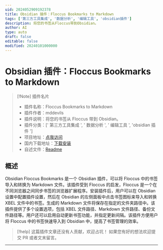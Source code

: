```yaml
---
uid: 2024052909192378
title: Obsidian 插件：Floccus Bookmarks to Markdown
tags: ['第三方工具集成', '数据分析', '编辑工具', 'obsidian插件']
description: 将您的书签从Floccus带到Obsidian。
author: AI
type: auto
draft: false
editable: false
modified: 20240101000000
---
```


# Obsidian 插件：Floccus Bookmarks to Markdown

> [!Note] 插件名片
> - 插件名称：Floccus Bookmarks to Markdown
> - 插件作者：mddevils
> - 插件说明：将您的书签从 Floccus 带到 Obsidian。
> - 插件分类：[' 第三方工具集成 ', ' 数据分析 ', ' 编辑工具 ', 'obsidian 插件 ']
> - 项目地址：[点我访问](https://github.com/mddevils/floccus-bookmarks-to-markdown)
> - 国内下载地址：[下载安装](https://pkmer.cn/products/plugin/pluginMarket/?floccus-bookmarks-to-markdown)
> - 自述文件：[Readme](https://ghproxy.net/https://raw.githubusercontent.com/mddevils/floccus-bookmarks-to-markdown/main/README.md)

## 概述

Obsidian Floccus Bookmarks 是一个 Obsidian 插件，可以将 Floccus 中的书签导入和转换为 Markdown 文件。该插件受到 Floccus 的启发，Floccus 是一个在不同浏览器之间同步书签的浏览器扩展程序。安装插件后，用户可以在 Obsidian 设置中配置插件设置，然后在 Obsidian 的左侧面板中点击书签图标来导入和转换 XBEL 文件中的书签。生成的 Markdown 文件将保存在指定的文件夹路径中。该插件提供了多个设置选项，包括 XBEL 文件路径、Markdown 文件路径、备份文件路径等。用户还可以启用自动更新书签功能，并指定更新间隔。该插件方便用户将 Floccus 中的书签快速导入到 Obsidian 中，提高了书签管理的效率。

> [!help]
> 这篇插件文章还没有人贡献，欢迎占坑！
> 如果您有好的想法欢迎提交 PR 或者文末留言。

---



